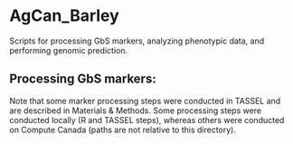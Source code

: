 # AgCan_Barley
Scripts for processing GbS markers, analyzing phenotypic data, and performing genomic prediction.

## Processing GbS markers:  
Note that some marker processing steps were conducted in TASSEL and are described in Materials & Methods. Some processing steps were conducted locally (R and TASSEL steps), whereas others were conducted on Compute Canada (paths are not relative to this directory).